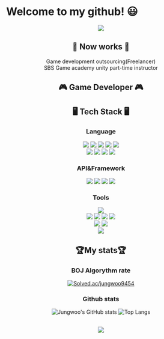 # Welcome to my github! 😃
<div align="center">
<img src="https://capsule-render.vercel.app/api?type=waving&color=auto&height=240&section=header&text=Jungwoo%20Kim&fontAlignY=34&fontSize=90&animation=fadeIn&desc=Game%20Developer"/>

  ## 💼 Now works 💼
  Game development outsourcing(Freelancer)   
  SBS Game academy unity part-time instructor
  ## 🎮 Game Developer 🎮  
  
  ## 🖥️ Tech Stack 🖥️
  
  ### Language
  <img src="https://img.shields.io/badge/C-A8B9CC?style=square&logo=C&logoColor=white">
  <img src="https://img.shields.io/badge/C++-00599C?style=square&logo=cplusplus&logoColor=white">
  <img src="https://img.shields.io/badge/C Sharp-239120.svg?&style=square&logo=Csharp&logoColor=white">
  <img src ="https://img.shields.io/badge/Java-3776AB.svg?&style=square&logo=Java&logoColor=white"/>
  <img src ="https://img.shields.io/badge/Python-007396.svg?&style=square&logo=python&logoColor=white"/></br>
  <img src ="https://img.shields.io/badge/HTML5-E34F26.svg?&style=square&logo=html5&logoColor=white"/>
  <img src ="https://img.shields.io/badge/CSS3-1572B6.svg?&style=square&logo=css3&logoColor=white"/>
  <img src ="https://img.shields.io/badge/Javascript-F7DF1E.svg?&style=square&logo=javascript&logoColor=white"/>
  <img src ="https://img.shields.io/badge/SQL-003B57.svg?&style=square&logo=sql&logoColor=white"/>

  ### API&Framework   
  <img src ="https://img.shields.io/badge/Win32API-0078D4.svg?&style=square&logo=windows&logoColor=white"/>
  <img src ="https://img.shields.io/badge/OpenGL-5586A4.svg?&style=square&logo=opengl&logoColor=white"/>
  <img src ="https://img.shields.io/badge/DirectX(9, 11)-004088.svg?&style=square&logo=directx&logoColor=white"/>
  <img src ="https://img.shields.io/badge/Swing(Java)-3776AB.svg?&style=square&logo=swing&logoColor=white"/>
  
  ### Tools   
  <img src ="https://img.shields.io/badge/Unity-000000.svg?&style=square&logo=unity&logoColor=white"/>
  </br>
  <img src ="https://img.shields.io/badge/Visual Studio-5C2D91.svg?&style=square&logo=visualstudio&logoColor=white"/>
  <img src ="https://img.shields.io/badge/Visual Studio Code-007ACC.svg?&style=square&logo=visualstudiocode&logoColor=white"/>
  <img src ="https://img.shields.io/badge/Intellij-000000.svg?&style=square&logo=intellijidea&logoColor=white"/>
  <img src ="https://img.shields.io/badge/Rider-000000.svg?&style=square&logo=rider&logoColor=white"/>
  </br>
  <img src ="https://img.shields.io/badge/Git-F05032.svg?&style=square&logo=git&logoColor=white"/>
  <img src ="https://img.shields.io/badge/Github-181717.svg?&style=square&logo=github&logoColor=white"/>
  </br>
  <img src ="https://img.shields.io/badge/Photoshop-31A8FF.svg?&style=square&logo=adobephotoshop&logoColor=white"/>

  ## 🏆My stats🏆
  ### BOJ Algorythm rate
  [![Solved.ac/jungwoo9454](http://mazassumnida.wtf/api/generate_badge?boj=jungwoo9454)](https://solved.ac/jungwoo9454)
  ### Github stats
  ![Jungwoo's GitHub stats](https://github-readme-stats.vercel.app/api?username=jungwoo9454&show_icons=true&theme=dark)
  ![Top Langs](https://github-readme-stats.vercel.app/api/top-langs/?username=jungwoo9454&layout=compact&theme=dark)


</br>
<a href="https://hits.seeyoufarm.com"><img src="https://hits.seeyoufarm.com/api/count/incr/badge.svg?url=https%3A%2F%2Fgithub.com%2Fjungwoo9454&count_bg=%2379C83D&title_bg=%23555555&icon=github.svg&icon_color=%23E7E7E7&title=hits&edge_flat=true"/></a>

